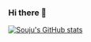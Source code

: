 ### Hi there 👋

<!--
**soujanya957/soujanya957** is a ✨ _special_ ✨ repository because its `README.md` (this file) appears on your GitHub profile.

Here are some ideas to get you started:

- 🔭 I’m currently working on ...
- 🌱 I’m currently learning ...
- 👯 I’m looking to collaborate on ...
- 🤔 I’m looking for help with ...
- 💬 Ask me about ...
- 📫 How to reach me: ...
- 😄 Pronouns: ...
- ⚡ Fun fact: ...
-->

[![Souju's GitHub stats](https://github-readme-stats.vercel.app/api?username=soujanya957)](https://github.com/anuraghazra/github-readme-stats)
